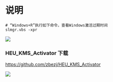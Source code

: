 # 说明

```shell
# “Windows+R”执行如下命令，查看Windows激活过期时间
slmgr.vbs -xpr
```

![](images/time.png)

### HEU_KMS_Activator 下载

https://github.com/zbezj/HEU_KMS_Activator

![](images/HEU_KMS_Activator.png)
